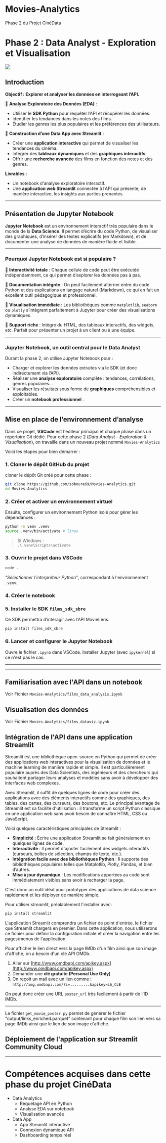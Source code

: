 # Movies-Analytics
Phase 2 du Projet CinéData

# **Phase 2 : Data Analyst - Exploration et Visualisation**  

![](architecturephase.png)

## Introduction

**Objectif : Explorer et analyser les données en interrogeant l’API.**  

🔹 **Analyse Exploratoire des Données (EDA)** :  
- Utiliser le **SDK Python** pour requêter l’API et récupérer les données.  
- Identifier les tendances dans les notes des films.  
- Étudier les genres les plus populaires et les préférences des utilisateurs.  

🔹 **Construction d’une Data App avec Streamlit** :  
- Créer une **application interactive** qui permet de visualiser les tendances du cinéma.  
- Intégrer des **tableaux dynamiques** et des **graphiques interactifs**.  
- Offrir une **recherche avancée** des films en fonction des notes et des genres.  

**Livrables** :  
- Un notebook d'analyse exploratoire interactif.  
- Une **application web Streamlit** connectée à l’API qui présente, de manière interactive, les insights aux parties prenantes.

---

## Présentation de Jupyter Notebook

**Jupyter Notebook** est un environnement interactif très populaire dans le monde de la **Data Science**. Il permet d’écrire du code Python, de visualiser des graphiques, d’insérer des textes explicatifs (en Markdown), et de documenter une analyse de données de manière fluide et lisible.

---

### Pourquoi Jupyter Notebook est si populaire ?

🔹 **Interactivité totale** : Chaque cellule de code peut être exécutée indépendamment, ce qui permet d’explorer les données pas à pas.

🔹 **Documentation intégrée** : On peut facilement alterner entre du code Python et des explications en langage naturel (Markdown), ce qui en fait un excellent outil pédagogique et professionnel.

🔹 **Visualisation immédiate** : Les bibliothèques comme `matplotlib`, `seaborn` ou `plotly` s’intègrent parfaitement à Jupyter pour créer des visualisations dynamiques.

🔹 **Support riche** : Intègre du HTML, des tableaux interactifs, des widgets, etc. Parfait pour présenter un projet à un client ou à une équipe.

---

### Jupyter Notebook, un outil central pour le Data Analyst

Durant la phase 2, on utilise Jupyter Notebook pour :

- Charger et explorer les données extraites via le SDK (et donc indirectement via l’API).
- Réaliser une **analyse exploratoire** complète : tendances, corrélations, genres populaires...
- Visualiser les résultats sous forme de **graphiques** compréhensibles et exploitables.
- Créer un **notebook professionnel** .


---

## Mise en place de l’environnement d’analyse

Dans ce projet, **VSCode** est l'éditeur principal et chaque phase dans un répertoire Git dédié. Pour cette phase 2 (*Data Analyst – Exploration & Visualisation*), on  travaille dans un nouveau projet nommé `Movies-Analytics`

Voici les étapes pour bien démarrer :

### 1. Cloner le dépôt GitHub du projet

cloner le dépôt Git créé pour cette phase :

```bash
git clone https://github.com/soboure69/Movies-Analytics.git
cd Movies-Analytics
```

### 2. Créer et activer un environnement virtuel

Ensuite, configurer un environnement Python isolé pour gérer les dépendances :

```bash
python -m venv .venv
source .venv/bin/activate # linus
```

> Si Windows :  
> `.\.venv\Scripts\activate`

### 3. Ouvrir le projet dans VSCode

```bash
code .
```

 *"Sélectionner l'interpréteur Python"*, correspondant à  l'environnement `.venv`.

### 4. Créer le notebook


### 5. Installer le SDK `films_sdk_sbre`

Ce SDK permettra d’interagir avec l’API MovieLens.

```bash
pip install films_sdk_sbre
```

### 6. Lancer et configurer le Jupyter Notebook

Ouvre le fichier `.ipynb` dans VSCode. Installer Jupyter (avec `ipykernel`) si ce n'est pas le cas. 

---



---

## Familiarisation avec l'API dans un notebook 

Voir Fichier `Movies-Analytics/films_data_analysis.ipynb` 

## Visualisation des données

Voir Fichier `Movies-Analytics/films_dataviz.ipynb` 

## Intégration de l'API dans une application Streamlit

Streamlit est une bibliothèque open-source en Python qui permet de créer des applications web interactives pour la visualisation de données et le machine learning de manière rapide et simple. Il est particulièrement populaire auprès des Data Scientists, des ingénieurs et des chercheurs qui souhaitent partager leurs analyses et modèles sans avoir à développer des interfaces web complexes.

Avec Streamlit, il suffit de quelques lignes de code pour créer des applications avec des éléments interactifs comme des graphiques, des tables, des cartes, des curseurs, des boutons, etc. Le principal avantage de Streamlit est sa facilité d'utilisation : il transforme un script Python classique en une application web sans avoir besoin de connaître HTML, CSS ou JavaScript.

Voici quelques caractéristiques principales de Streamlit :
- **Simplicité** : Écrire une application Streamlit se fait généralement en quelques lignes de code.
- **Interactivité** : Il permet d'ajouter facilement des widgets interactifs (curseurs, boîtes de sélection, champs de texte, etc.).
- **Intégration facile avec des bibliothèques Python** : Il supporte des bibliothèques populaires telles que Matplotlib, Plotly, Pandas, et bien d’autres.
- **Mise à jour dynamique** : Les modifications apportées au code sont immédiatement visibles sans avoir à recharger la page.

C'est donc un outil idéal pour prototyper des applications de data science rapidement et les déployer de manière simple.

Pour utiliser *streamlit*, préalablement l'installer avec:

```bash
pip install streamlit
```

L'application Streamlit comprendra un fichier de point d'entrée, le fichier que Streamlit chargera en premier. Dans cette application, nous utiliserons ce fichier pour définir la configuration initiale et créer la navigation entre les pages/menus de l'application.


Pour afficher le lien direct vers la page IMDb d'un film ainsi que son image d'affiche, on a besoin d'un clé API OMDb.

1. Aller sur [http://www.omdbapi.com/apikey.aspx](http://www.omdbapi.com/apikey.aspx)
2. Demander une **clé gratuite (Personal Use Only)**
3. On reçoit un mail avec un lien comme :  
   `http://img.omdbapi.com/?i=.........&apikey=LA_CLE`

On peut donc créer une URL `poster_url` très facilement à partir de l’ID IMDb.

---

Le fichier `get_movie_poster.py` permet de générer le fichier "output/links_enriched.parquet" contenant pour chaque film son lien vers sa page IMDb ainsi que le lien de son image d'affiche.

## Déploiement de l'application sur Streamlit Community Cloud

---

# Compétences acquises dans cette phase du projet CinéData
 - Data Analytics
   - Requetage API en Python
   - Analyse EDA sur notebook
   - Visualisation avancée
 - Data App
   - App Streamlit interactive
   - Connexion dynamique API
   - Dashboarding temps réel
